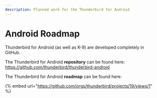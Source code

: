 ```yaml
---
description: Planned work for the Thunderbird for Android
---
```


# Android Roadmap

Thunderbird for Android (as well as K-9) are developed completely in GitHub.

The Thunderbird for Android **repository** can be found here: https://github.com/thunderbird/thunderbird-android

The Thunderbird for Android **roadmap** can be found here:

{% embed url="https://github.com/orgs/thunderbird/projects/19/views/1" %}

